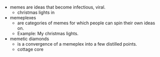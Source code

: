 - memes are ideas that become infectious, viral.
	- christmas lights in
- memeplexes
	- are categories of memes for which people can spin their own ideas on.
	- Example: My christmas lights.
- memetic diamonds
	- is a convergence of a memeplex into a few distilled points.
	- cottage core